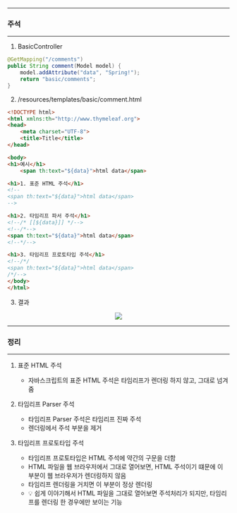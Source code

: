-----
### 주석
-----
1. BasicController
```java
@GetMapping("/comments")
public String comment(Model model) {
    model.addAttribute("data", "Spring!");
    return "basic/comments";
}
```

2. /resources/templates/basic/comment.html
```html
<!DOCTYPE html>
<html xmlns:th="http://www.thymeleaf.org">
<head>
    <meta charset="UTF-8">
    <title>Title</title>
</head>

<body>
<h1>예시</h1>
    <span th:text="${data}">html data</span>

<h1>1. 표준 HTML 주석</h1>
<!--
<span th:text="${data}">html data</span>
-->

<h1>2. 타임리프 파서 주석</h1>
<!--/* [[${data}]] */-->
<!--/*-->
<span th:text="${data}">html data</span>
<!--*/-->

<h1>3. 타임리프 프로토타입 주석</h1>
<!--/*/
<span th:text="${data}">html data</span>
/*/-->
</body>
</html>
```

3. 결과
<div align="center">
<img src="https://github.com/sooyounghan/Java/assets/34672301/10034eb7-5e02-4527-9cf0-afe7d9643f15">
</div>

-----
### 정리
-----
1. 표준 HTML 주석
   - 자바스크립트의 표준 HTML 주석은 타임리프가 렌더링 하지 않고, 그대로 넘겨줌

2. 타임리프 Parser 주석
   - 타임리프 Parser 주석은 타임리프 진짜 주석
   - 렌더링에서 주석 부분을 제거

3. 타임리프 프로토타입 주석
   - 타임리프 프로토타입은 HTML 주석에 약간의 구문을 더함
   - HTML 파일을 웹 브라우저에서 그대로 열어보면, HTML 주석이기 떄문에 이 부분이 웹 브라우저가 렌더링하지 않음
   - 타임리프 렌더링을 거치면 이 부분이 정상 렌더링
   - 💡 쉽게 이야기해서 HTML 파일을 그대로 열어보면 주석처리가 되지만, 타임리프를 렌더링 한 경우에만 보이는 기능
   
